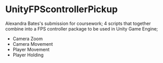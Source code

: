 # UnityFPScontrollerPickup
Alexandra Bates's submission for coursework;
4 scripts that together combine into a FPS controller package to be used in Unity Game Engine;
- Camera Zoom 
- Camera Movement 
- Player Movement
- Player Holding
